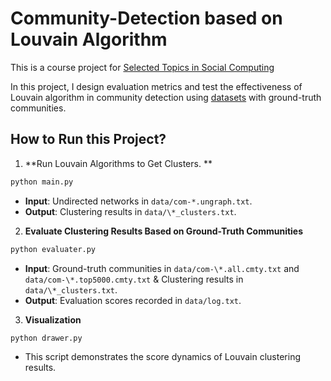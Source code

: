 # Community-Detection based on Louvain Algorithm

This is a course project for [Selected Topics in Social Computing](https://shaofengjiang.cn/networks-course/index.html)



In this project, I design evaluation metrics and test the effectiveness of Louvain algorithm in community detection using [datasets](https://snap.stanford.edu/data/index.html#communities) with ground-truth communities.



## How to Run this Project?

1. **Run Louvain Algorithms to Get Clusters.  **

```bash
python main.py
```

- **Input**: Undirected networks in `data/com-*.ungraph.txt`.
- **Output**: Clustering results in ``data/\*_clusters.txt``.

2. **Evaluate Clustering Results Based on Ground-Truth Communities**

```bash
python evaluater.py
```

- **Input**: Ground-truth communities in ``data/com-\*.all.cmty.txt`` and ``data/com-\*.top5000.cmty.txt`` & Clustering results in ``data/\*_clusters.txt``. 
- **Output**: Evaluation scores recorded in ``data/log.txt``.

3. **Visualization**

```bash
python drawer.py
```

- This script demonstrates the score dynamics of Louvain clustering results.



